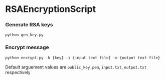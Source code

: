 # RSAEncryptionScript

### Generate RSA keys
```
python gen_key.py
```

### Encrypt message
```
python encrypt.py -k {key} -i {input text file} -o {output text file}
```
Default arguement values are `public_key.pem`, `input.txt`, `output.txt` respectively
